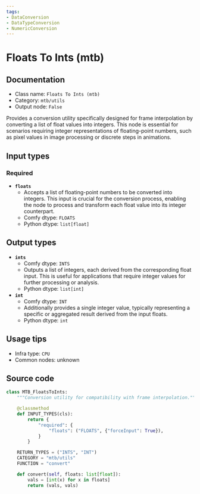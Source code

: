 ```yaml
---
tags:
- DataConversion
- DataTypeConversion
- NumericConversion
---
```


# Floats To Ints (mtb)
## Documentation
- Class name: `Floats To Ints (mtb)`
- Category: `mtb/utils`
- Output node: `False`

Provides a conversion utility specifically designed for frame interpolation by converting a list of float values into integers. This node is essential for scenarios requiring integer representations of floating-point numbers, such as pixel values in image processing or discrete steps in animations.
## Input types
### Required
- **`floats`**
    - Accepts a list of floating-point numbers to be converted into integers. This input is crucial for the conversion process, enabling the node to process and transform each float value into its integer counterpart.
    - Comfy dtype: `FLOATS`
    - Python dtype: `list[float]`
## Output types
- **`ints`**
    - Comfy dtype: `INTS`
    - Outputs a list of integers, each derived from the corresponding float input. This is useful for applications that require integer values for further processing or analysis.
    - Python dtype: `list[int]`
- **`int`**
    - Comfy dtype: `INT`
    - Additionally provides a single integer value, typically representing a specific or aggregated result derived from the input floats.
    - Python dtype: `int`
## Usage tips
- Infra type: `CPU`
- Common nodes: unknown


## Source code
```python
class MTB_FloatsToInts:
    """Conversion utility for compatibility with frame interpolation."""

    @classmethod
    def INPUT_TYPES(cls):
        return {
            "required": {
                "floats": ("FLOATS", {"forceInput": True}),
            }
        }

    RETURN_TYPES = ("INTS", "INT")
    CATEGORY = "mtb/utils"
    FUNCTION = "convert"

    def convert(self, floats: list[float]):
        vals = [int(x) for x in floats]
        return (vals, vals)

```
